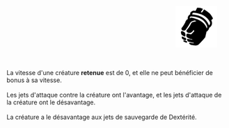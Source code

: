 <div class="warning" style='background-color:var(--bg); border-left: solid var(--title) 4px; border-radius: 4px;'>
<p style='padding:0.7em; margin-left:0.7em; display: inline-block;'>
<img src="../../Illustrations/Conditions/FinalRestrained.png" style="width:20%;  float:right; padding:0.7em">

La vitesse d'une créature <b>retenue</b> est de 0, et elle ne peut bénéficier de bonus à sa vitesse.<br><br>
Les jets d'attaque contre la créature ont l'avantage, et les jets d'attaque de la créature ont le désavantage.<br><br>
La créature a le désavantage aux jets de sauvegarde de Dextérité.<br>
</p>
</div>
